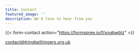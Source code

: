 ```yaml
---
title: Contact
featured_image: ''
description: We'd love to hear from you
---
```


{{< form-contact action="https://formspree.io/f/xoqbwblz" >}}

contact@tringbellringers.org.uk